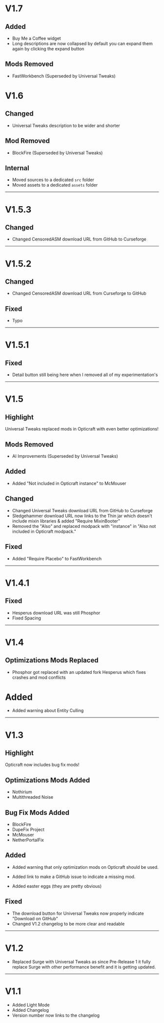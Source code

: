 # V1.7

## Added

- Buy Me a Coffee widget
- Long descriptions are now collapsed by default you can expand them again by clicking the expand button

## Mods Removed

- FastWorkbench (Superseded by Universal Tweaks)

# V1.6

## Changed

- Universal Tweaks description to be wider and shorter

## Mod Removed

- BlockFire (Superseded by Universal Tweaks)

## Internal

- Moved sources to a dedicated `src` folder
- Moved assets to a dedicated `assets` folder

---

# V1.5.3

## Changed

- Changed CensoredASM download URL from GitHub to Curseforge

---

# V1.5.2

## Changed

- Changed CensoredASM download URL from Curseforge to GitHub

## Fixed

- Typo

---

# V1.5.1

## Fixed

- Detail button still being here when I removed all of my experimentation's

---

# V1.5

## Highlight

Universal Tweaks replaced mods in Opticraft with even better optimizations!

## Mods Removed

- AI Improvements (Superseded by Universal Tweaks)

## Added

- Added "Not included in Opticraft instance" to McMouser

## Changed

- Changed Universal Tweaks download URL from GitHub to Curseforge
- Sledgehammer download URL now links to the Thin jar which doesn't include mixin libraries & added "Require MixinBooter"
- Removed the "Also" and replaced modpack with "instance" in "Also not included in Opticraft modpack."

## Fixed

- Added "Require Placebo" to FastWorkbench

---

# V1.4.1

## Fixed

- Hesperus download URL was still Phosphor
- Fixed Spacing

---

# V1.4

## Optimizations Mods Replaced

- Phosphor got replaced with an updated fork Hesperus which fixes crashes and mod conflicts

# Added

- Added warning about Entity Culling

---

# V1.3

## Highlight

Opticraft now includes bug fix mods!

## Optimizations Mods Added

- Nothirium
- Multithreaded Noise

## Bug Fix Mods Added

- BlockFire
- DupeFix Project
- McMouser
- NetherPortalFix

## Added

- Added warning that only optimization mods on Opticraft should be used.
- Added link to make a GitHub issue to indicate a missing mod.

- Added easter eggs (they are pretty obvious)

## Fixed

- The download button for Universal Tweaks now properly indicate "Download on GitHub"
- Changed V1.2 changelog to be more clear and readable

---

# V1.2

- Replaced Surge with Universal Tweaks as since Pre-Release 1 it fully replace Surge with other performance benefit and it is getting updated.

---

# V1.1

- Added Light Mode
- Added Changelog
- Version number now links to the changelog
